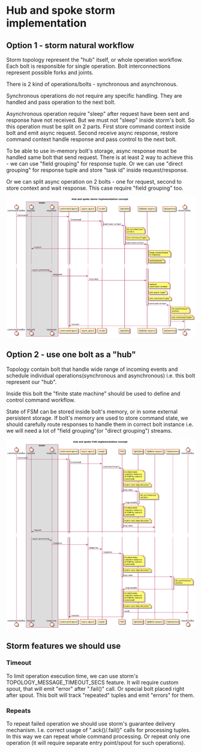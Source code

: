 # Hub and spoke storm implementation

## Option 1 - storm natural workflow

Storm topology represent the "hub" itself, or whole operation workflow. Each
bolt is responsible for single operation. Bolt interconnections represent 
possible forks and joints.

There is 2 kind of operations/bolts - synchronous and asynchronous.

Synchronous operations do not require any specific handling. They are handled
and pass operation to the next bolt.

Asynchronous operation require "sleep" after request have been sent and
response have not received. But we must not "sleep" inside storm's bolt. So
this operation must be split on 2 parts. First store command context inside
bolt and emit async request. Second receive async response, restore command
context handle response and pass control to the next bolt.

To be able to use in-memory bolt's storage, async response must be handled
same bolt that send request. There is at least 2 way to achieve this - we can
use "field grouping" for response tuple. Or we can use "direct grouping" for
response tuple and store "task id" inside request/response.

Or we can split async operation on 2 bolts - one for request, second to store
context and wait response. This case require "field grouping" too.

![storm natural workflow](./concept-storm.png)

## Option 2 - use one bolt as a "hub"

Topology contain bolt that handle wide range of incoming events and
schedule individual operations(synchronous and asynchronous) i.e. this bolt
represent our "hub".

Inside this bolt the "finite state machine" should be used to define and control
command workflow.

State of FSM can be stored inside bolt's memory, or in some external persistent
storage. If bolt's memory are used to store command state, we should carefully 
route responses to handle them in correct bolt instance i.e. we will need a lot
of "field grouping"(or "direct grouping") streams.

![storm FSM workflow](./concept-fsm.png)

## Storm features we should use
### Timeout
To limit operation execution time, we can use storm's TOPOLOGY_MESSAGE_TIMEOUT_SECS
feature. It will require custom spout, that will emit "error" after ".fail()" call.
Or special bolt placed right after spout. This bolt will track "repeated" tuples
and emit "errors" for them.

### Repeats
To repeat failed operation we should use storm's guarantee delivery mechanism.
I.e. correct usage of ".ack()/.fail()" calls for processing tuples. In this way
we can repeat whole command processing. Or repeat only one operation (it will
require separate entry point/spout for such operations).

